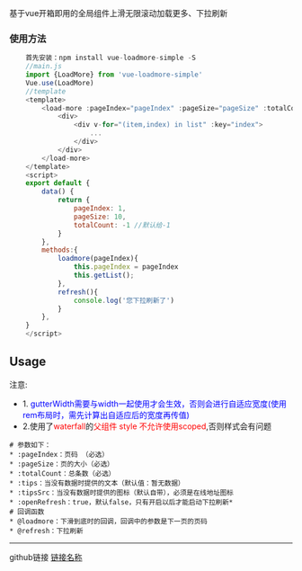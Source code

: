基于vue开箱即用的全局组件上滑无限滚动加载更多、下拉刷新
### 使用方法
``` js
    首先安装：npm install vue-loadmore-simple -S
    //main.js
    import {LoadMore} from 'vue-loadmore-simple'
    Vue.use(LoadMore)
    //template
    <template>
        <load-more :pageIndex="pageIndex" :pageSize="pageSize" :totalCount="totalCount" @loadmore="loadmore" :openRefresh="true"  @refresh="refresh">
            <div>
                <div v-for="(item,index) in list" :key="index">
                    ...
                </div>
            </div>
        </load-more>
    </template>
    <script>
    export default {
        data() {
            return {
                pageIndex: 1,
                pageSize: 10,
                totalCount: -1 //默认给-1
            }
        },
        methods:{
            loadmore(pageIndex){
                this.pageIndex = pageIndex
                this.getList();
            },
            refresh(){
                console.log('您下拉刷新了')
            }
        },
    }
    </script>
```
## Usage
注意:
  *  1.<font color=blue> gutterWidth需要与width一起使用才会生效，否则会进行自适应宽度(使用rem布局时，需先计算出自适应后的宽度再传值)</font>
  *  2.使用了<font color=red>waterfall</font>的<font color=red>父组件 style 不允许使用scoped</font>,否则样式会有问题 
  
    # 参数如下：
    * :pageIndex：页码 （必选）
    * :pageSize：页的大小（必选）
    * :totalCount：总条数（必选）
    * :tips：当没有数据时提供的文本（默认值：暂无数据）
    * :tipsSrc：当没有数据时提供的图标（默认自带），必须是在线地址图标
    * :openRefresh：true，默认false，只有开启以后才能启动下拉刷新* 
    # 回调函数
    * @loadmore：下滑到底时的回调，回调中的参数是下一页的页码
    * @refresh：下拉刷新

***
github链接
[链接名称](https://github.com/tanagag/vue-loadmore-simple)
